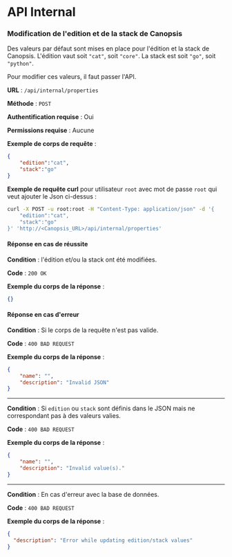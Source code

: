 # API Internal

### Modification de l'edition et de la stack de Canopsis

Des valeurs par défaut sont mises en place pour l'édition et la stack de Canopsis. L'édition vaut soit `"cat"`, soit `"core"`. La stack est soit `"go"`, soit `"python"`.

Pour modifier ces valeurs, il faut passer l'API.

**URL** : `/api/internal/properties`

**Méthode** : `POST`

**Authentification requise** : Oui

**Permissions requise** : Aucune

**Exemple de corps de requête** :
```json
{
    "edition":"cat",
    "stack":"go"
}
```

**Exemple de requête curl** pour utilisateur `root` avec mot de passe `root` qui veut ajouter le Json ci-dessus :

```sh
curl -X POST -u root:root -H "Content-Type: application/json" -d '{
    "edition":"cat",
    "stack":"go"
}' 'http://<Canopsis_URL>/api/internal/properties'
```

#### Réponse en cas de réussite

**Condition** : l'édition et/ou la stack ont été modifiées.

**Code** : `200 OK`

**Exemple du corps de la réponse** :

```json
{}
```

#### Réponse en cas d'erreur

**Condition** : Si le corps de la requête n'est pas valide.

**Code** : `400 BAD REQUEST`

**Exemple du corps de la réponse** :

```json
{
    "name": "",
    "description": "Invalid JSON"
}
```

---

**Condition** : Si `edition` ou `stack` sont définis dans le JSON mais ne correspondant pas à des valeurs valies.

**Code** : `400 BAD REQUEST`

**Exemple du corps de la réponse** :

```json
{
    "name": "",
    "description": "Invalid value(s)."
}
```

---

**Condition** : En cas d'erreur avec la base de données.

**Code** : `400 BAD REQUEST`

**Exemple du corps de la réponse** :

```json
{
  "description": "Error while updating edition/stack values"
}
```


